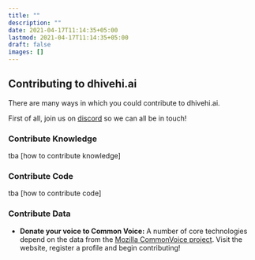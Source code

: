 ```yaml
---
title: ""
description: ""
date: 2021-04-17T11:14:35+05:00
lastmod: 2021-04-17T11:14:35+05:00
draft: false
images: []
---
```


## Contributing to dhivehi.ai

There are many ways in which you could contribute to dhivehi.ai.

First of all, join us on [discord](https://discord.gg/5ZdTHsN8Mn) so we can all be in touch!

### Contribute Knowledge

tba [how to contribute knowledge]

### Contribute Code

tba [how to contribute code]

### Contribute Data

* **Donate your voice to Common Voice:**
  A number of core technologies depend on the data from
  the [Mozilla CommonVoice project](https://commonvoice.mozilla.org/dv).
  Visit the website, register a profile and begin contributing!
